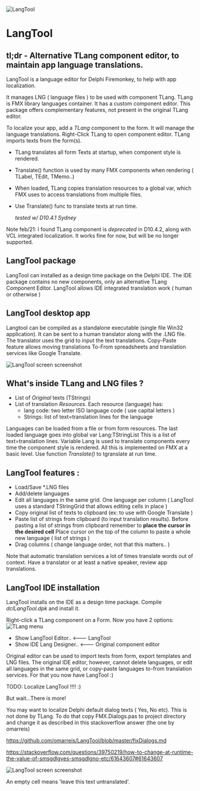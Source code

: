 ![LangTool](LangToolLogo2.png)
# LangTool

## tl;dr - Alternative TLang component editor, to maintain app language translations.

LangTool is a language editor for Delphi Firemonkey, to help with app localization.

It manages LNG ( language files ) to be used with component TLang.
TLang is FMX library languages container. It has a custom component editor.
This package offers complementary features, not present in the original TLang editor.

To localize your app, add a *TLang* component to the form. It will manage the language translations.
Right-Click TLang to open component editor. TLang imports texts from the form(s).

* TLang translates all form Texts at startup, when component style is rendered. 
* Translate() function is used by many FMX components when rendering ( TLabel, TEdit, TMemo..)
* When loaded, TLang copies translation resources to a global var, which FMX uses to access translations from multiple files.
* Use Translate() func to translate texts at run time.

     *tested w/ D10.4.1 Sydney*
     
Note feb/21: I found TLang component is *deprecated* in D10.4.2, along with VCL integrated localization. It works fine for now, but will be no longer supported. 

## LangTool package
LangTool can installed as a design time package on the Delphi IDE. 
The IDE package contains no new components, only an alternative TLang Component Editor.
LangTool allows IDE integrated translation  work ( human or otherwise )

## LangTool desktop app
Langtool can be compiled as a standalone executable (single file Win32 application). It can be sent to a human translator along with the .LNG file. 
The translator uses the grid to input the text translations. Copy-Paste feature allows moving translations To-From spreadsheets and translation services like Google Translate.

![LangTool screen screenshot](LangToolShot2.png) 

## What's inside TLang and LNG files ?

* List of *Original* texts (TStrings) 
* List of translation *Resources*.   Each resource (language) has: 
    * lang code: two letter ISO language code ( use capital letters )
    * Strings: list of text=translation lines for the language

Languages can be loaded from a file or from form resources.
The last loaded language goes into global var Lang:TStringList
This is a list of text=translation lines.
Variable Lang  is used to translate components 
every time the component style is rendered.
All this is implemented on FMX at a basic level.
Use function *Translate()* to tgranslate at run time. 
    
## LangTool  features : 
* Load/Save *.LNG files 
* Add/delete languages
* Edit all languages in the same grid. One language per column
( LangTool uses a standard TStringGrid that allows editing cells in place )
* Copy original list of texts to clipboard   (ex: to use with Google Translate ) 
* Paste list of strings from clipboard (to input translation results). 
  Before pasting a list of strings from clipboard remember to **place the cursor in the desired cell** 
  Place cursor on the top of the column to paste a whole new language ( list of strings )
* Drag columns ( change language order, not that this matters.. )   
  
Note that automatic translation services a lot of times translate words out of context.
Have a translator or at least a native speaker, review app translations.

## LangTool IDE installation
LangTool installs on the IDE as a design time package.
Compile *dclLangTool.dpk* and install it.

Right-click a TLang component on a Form. Now you have 2 options:
![TLang menu](TLangMenu.png) 

* Show LangTool Editor..              <--- LangTool 
* Show IDE Lang Designer..            <--- Original component editor

Original editor can be used to import texts from form, export templates  and LNG files.
The original IDE editor, however, cannot delete languages, or edit all
languages in the same grid, or copy-paste languages to-from translation services.
For that you now have LangTool   :)

TODO: Localize LangTool !!!!   :)

But wait...There is more!

You may want to localize Delphi default dialog texts ( Yes, No etc). This is not done by TLang.
To do that copy FMX.Dialogs.pas to project directory and change it 
as described in this stackoverflow answer (the one by omarreis)

https://github.com/omarreis/LangTool/blob/master/fixDialogs.md

https://stackoverflow.com/questions/39750219/how-to-change-at-runtime-the-value-of-smsgdlgyes-smsgdlgno-etc/61643607#61643607

![LangTool screen screenshot](LangToolShot2.png) 

An empty cell means 'leave this text untranslated'. 


